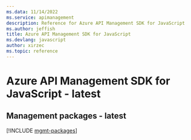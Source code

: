 ```yaml
---
ms.data: 11/14/2022
ms.service: apimanagement
description: Reference for Azure API Management SDK for JavaScript
ms.author: jeffish
title: Azure API Management SDK for JavaScript
ms.devlang: javascript
author: xirzec
ms.topic: reference
---
```

# Azure API Management SDK for JavaScript - latest

## Management packages - latest
[!INCLUDE [mgmt-packages](api-management-mgmt-index.md)]
